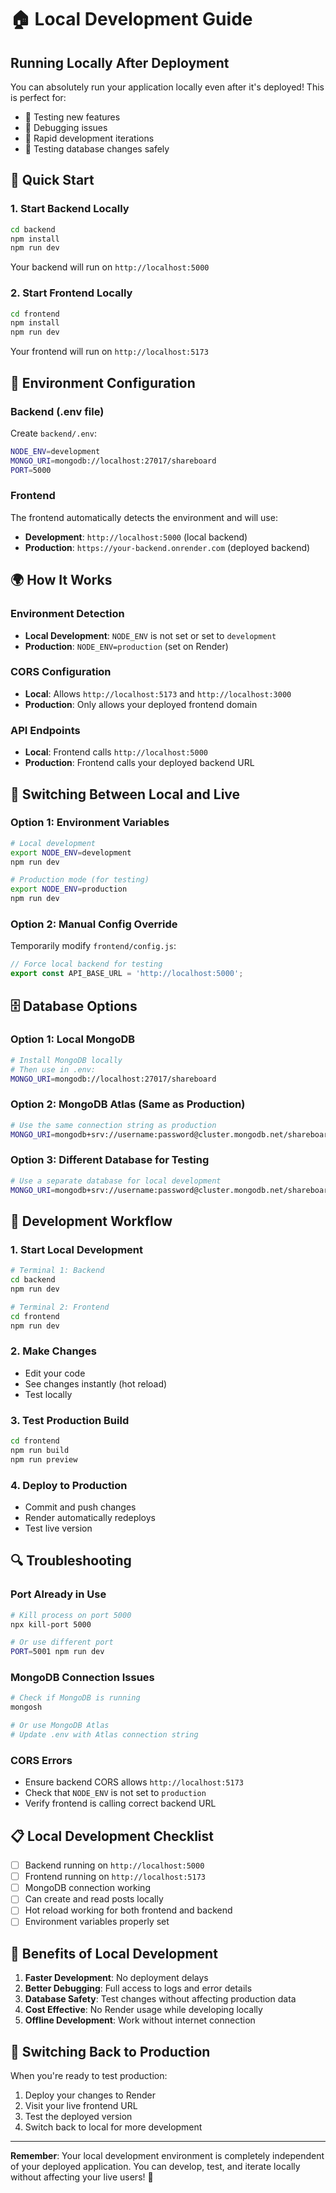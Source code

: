 # 🏠 Local Development Guide

## Running Locally After Deployment

You can absolutely run your application locally even after it's deployed! This is perfect for:
- 🧪 Testing new features
- 🐛 Debugging issues
- 🚀 Rapid development iterations
- 🔧 Testing database changes safely

## 🎯 Quick Start

### 1. **Start Backend Locally**
```bash
cd backend
npm install
npm run dev
```
Your backend will run on `http://localhost:5000`

### 2. **Start Frontend Locally**
```bash
cd frontend
npm install
npm run dev
```
Your frontend will run on `http://localhost:5173`

## 🔧 Environment Configuration

### Backend (.env file)
Create `backend/.env`:
```bash
NODE_ENV=development
MONGO_URI=mongodb://localhost:27017/shareboard
PORT=5000
```

### Frontend
The frontend automatically detects the environment and will use:
- **Development**: `http://localhost:5000` (local backend)
- **Production**: `https://your-backend.onrender.com` (deployed backend)

## 🌍 How It Works

### Environment Detection
- **Local Development**: `NODE_ENV` is not set or set to `development`
- **Production**: `NODE_ENV=production` (set on Render)

### CORS Configuration
- **Local**: Allows `http://localhost:5173` and `http://localhost:3000`
- **Production**: Only allows your deployed frontend domain

### API Endpoints
- **Local**: Frontend calls `http://localhost:5000`
- **Production**: Frontend calls your deployed backend URL

## 📱 Switching Between Local and Live

### Option 1: Environment Variables
```bash
# Local development
export NODE_ENV=development
npm run dev

# Production mode (for testing)
export NODE_ENV=production
npm run dev
```

### Option 2: Manual Config Override
Temporarily modify `frontend/config.js`:
```javascript
// Force local backend for testing
export const API_BASE_URL = 'http://localhost:5000';
```

## 🗄️ Database Options

### Option 1: Local MongoDB
```bash
# Install MongoDB locally
# Then use in .env:
MONGO_URI=mongodb://localhost:27017/shareboard
```

### Option 2: MongoDB Atlas (Same as Production)
```bash
# Use the same connection string as production
MONGO_URI=mongodb+srv://username:password@cluster.mongodb.net/shareboard
```

### Option 3: Different Database for Testing
```bash
# Use a separate database for local development
MONGO_URI=mongodb+srv://username:password@cluster.mongodb.net/shareboard-dev
```

## 🚀 Development Workflow

### 1. **Start Local Development**
```bash
# Terminal 1: Backend
cd backend
npm run dev

# Terminal 2: Frontend
cd frontend
npm run dev
```

### 2. **Make Changes**
- Edit your code
- See changes instantly (hot reload)
- Test locally

### 3. **Test Production Build**
```bash
cd frontend
npm run build
npm run preview
```

### 4. **Deploy to Production**
- Commit and push changes
- Render automatically redeploys
- Test live version

## 🔍 Troubleshooting

### Port Already in Use
```bash
# Kill process on port 5000
npx kill-port 5000

# Or use different port
PORT=5001 npm run dev
```

### MongoDB Connection Issues
```bash
# Check if MongoDB is running
mongosh

# Or use MongoDB Atlas
# Update .env with Atlas connection string
```

### CORS Errors
- Ensure backend CORS allows `http://localhost:5173`
- Check that `NODE_ENV` is not set to `production`
- Verify frontend is calling correct backend URL

## 📋 Local Development Checklist

- [ ] Backend running on `http://localhost:5000`
- [ ] Frontend running on `http://localhost:5173`
- [ ] MongoDB connection working
- [ ] Can create and read posts locally
- [ ] Hot reload working for both frontend and backend
- [ ] Environment variables properly set

## 🎉 Benefits of Local Development

1. **Faster Development**: No deployment delays
2. **Better Debugging**: Full access to logs and error details
3. **Database Safety**: Test changes without affecting production data
4. **Cost Effective**: No Render usage while developing locally
5. **Offline Development**: Work without internet connection

## 🔄 Switching Back to Production

When you're ready to test production:
1. Deploy your changes to Render
2. Visit your live frontend URL
3. Test the deployed version
4. Switch back to local for more development

---

**Remember**: Your local development environment is completely independent of your deployed application. You can develop, test, and iterate locally without affecting your live users! 🚀
